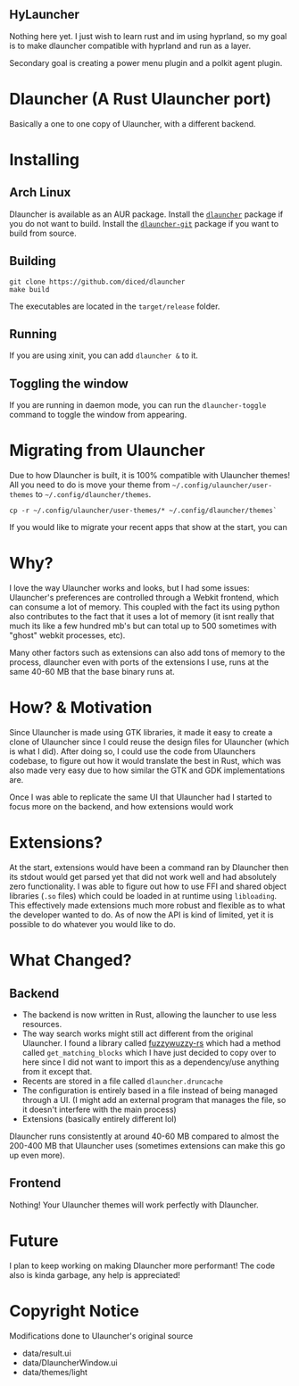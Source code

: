 ## HyLauncher

Nothing here yet. I just wish to learn rust and im using hyprland, so my goal is to make dlauncher compatible with hyprland and run as a layer.

Secondary goal is creating a power menu plugin and a polkit agent plugin.

# Dlauncher (A Rust Ulauncher port)
Basically a one to one copy of Ulauncher, with a different backend.

# Installing

## Arch Linux
Dlauncher is available as an AUR package. Install the [`dlauncher`](https://aur.archlinux.org/packages/dlauncher) package if you do not want to build. Install the [`dlauncher-git`](https://aur.archlinux.org/packages/dlauncher-git) package if you want to build from source.

## Building
```shell
git clone https://github.com/diced/dlauncher
make build
```
The executables are located in the `target/release` folder.

## Running
If you are using xinit, you can add `dlauncher &` to it.

## Toggling the window
If you are running in daemon mode, you can run the `dlauncher-toggle` command to toggle the window from appearing.

# Migrating from Ulauncher
Due to how Dlauncher is built, it is 100% compatible with Ulauncher themes! All you need to do is move your theme from `~/.config/ulauncher/user-themes`
to `~/.config/dlauncher/themes`. 
```shell
cp -r ~/.config/ulauncher/user-themes/* ~/.config/dlauncher/themes`
```

If you would like to migrate your recent apps that show at the start, you can 

# Why?
I love the way Ulauncher works and looks, but I had some issues: Ulauncher's preferences are controlled through a Webkit frontend, which can consume a lot of memory. This coupled with the fact its using python also contributes to the fact that it uses a lot of memory (it isnt really that much its like a few hundred mb's but can total up to 500 sometimes with "ghost" webkit processes, etc).

Many other factors such as extensions can also add tons of memory to the process, dlauncher even with ports of the extensions I use, runs at the same 40-60 MB that the base binary runs at.

# How? & Motivation
Since Ulauncher is made using GTK libraries, it made it easy to create a clone of Ulauncher since I could reuse the design files for Ulauncher (which is what I did). After doing so, I could use the code from Ulaunchers codebase, to figure out how it would translate the best in Rust, which was also made very easy due to how similar the GTK and GDK implementations are.

Once I was able to replicate the same UI that Ulauncher had I started to focus more on the backend, and how extensions would work

# Extensions?
At the start, extensions would have been a command ran by Dlauncher then its stdout would get parsed yet that did not work well and had absolutely zero functionality. I was able to figure out how to use FFI and shared object libraries (`.so` files) which could be loaded in at runtime using `libloading`. This effectively made extensions much more robust and flexible as to what the developer wanted to do. As of now the API is kind of limited, yet it is possible to do whatever you would like to do.

# What Changed?

## Backend
* The backend is now written in Rust, allowing the launcher to use less resources.
* The way search works might still act different from the original Ulauncher. I found a library called [fuzzywuzzy-rs](https://github.com/logannc/fuzzywuzzy-rs) which had a method called `get_matching_blocks` which I have just decided to copy over to here since I did not want to import this as a dependency/use anything from it except that.
* Recents are stored in a file called `dlauncher.druncache`
* The configuration is entirely based in a file instead of being managed through a UI. (I might add an external program that manages the file, so it doesn't interfere with the main process)
* Extensions (basically entirely different lol)

Dlauncher runs consistently at around 40-60 MB compared to almost the 200-400 MB that Ulauncher uses (sometimes extensions can make this go up even more).

## Frontend
Nothing! Your Ulauncher themes will work perfectly with Dlauncher.

# Future
I plan to keep working on making Dlauncher more performant! The code also is kinda garbage, any help is appreciated!

# Copyright Notice
Modifications done to Ulauncher's original source
* data/result.ui
* data/DlauncherWindow.ui
* data/themes/light
